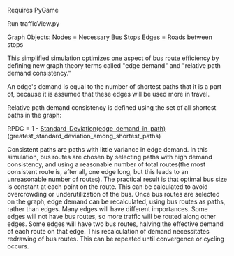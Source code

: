 Requires PyGame

Run trafficView.py

Graph Objects:
Nodes = Necessary Bus Stops
Edges = Roads between stops


This simplified simulation optimizes one aspect of bus route efficiency by defining new graph theory terms called "edge demand" and "relative path demand consistency."

An edge's demand is equal to the number of shortest paths that it is a part of, because it is assumed that these edges will be used more in travel.

Relative path demand consistency is defined using the set of all shortest paths in the graph:

RPDC = 1 - 
<u>Standard_Deviation(edge_demand_in_path)</u>
(greatest_standard_deviation_among_shortest_paths)



Consistent paths are paths with little variance in edge demand. In this simulation, bus routes are chosen by selecting paths with high demand consistency, and using a reasonable number of total routes(the most consistent route is, after all, one edge long, but this leads to an unreasonable number of routes). The practical result is that optimal bus size is constant at each point on the route. This can be calculated to avoid overcrowding or underutilization of the bus. Once bus routes are selected on the graph, edge demand can be recalculated, using bus routes as paths, rather than edges. Many edges will have different importances. Some edges will not have bus routes, so more traffic will be routed along other edges. Some edges will have two bus routes, halving the effective demand of each route on that edge. This recalculation of demand necessitates redrawing of bus routes. This can be repeated until convergence or cycling occurs.